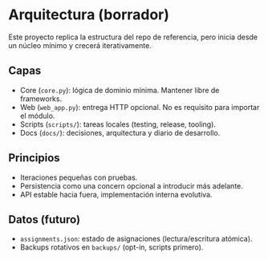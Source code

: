 # Arquitectura (borrador)

Este proyecto replica la estructura del repo de referencia, pero inicia desde un núcleo mínimo y crecerá iterativamente.

## Capas
- Core (`core.py`): lógica de dominio mínima. Mantener libre de frameworks.
- Web (`web_app.py`): entrega HTTP opcional. No es requisito para importar el módulo.
- Scripts (`scripts/`): tareas locales (testing, release, tooling).
- Docs (`docs/`): decisiones, arquitectura y diario de desarrollo.

## Principios
- Iteraciones pequeñas con pruebas.
- Persistencia como una concern opcional a introducir más adelante.
- API estable hacia fuera, implementación interna evolutiva.

## Datos (futuro)
- `assignments.json`: estado de asignaciones (lectura/escritura atómica).
- Backups rotativos en `backups/` (opt-in, scripts primero).

